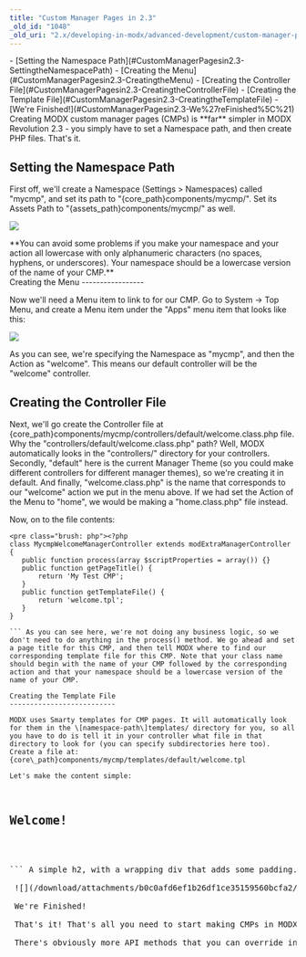 ```yaml
---
title: "Custom Manager Pages in 2.3"
_old_id: "1048"
_old_uri: "2.x/developing-in-modx/advanced-development/custom-manager-pages/custom-manager-pages-in-2.3"
---
```


<div>- [Setting the Namespace Path](#CustomManagerPagesin2.3-SettingtheNamespacePath)
- [Creating the Menu](#CustomManagerPagesin2.3-CreatingtheMenu)
- [Creating the Controller File](#CustomManagerPagesin2.3-CreatingtheControllerFile)
- [Creating the Template File](#CustomManagerPagesin2.3-CreatingtheTemplateFile)
- [We're Finished!](#CustomManagerPagesin2.3-We%27reFinished%5C%21)

</div> Creating MODX custom manager pages (CMPs) is **far** simpler in MODX Revolution 2.3 - you simply have to set a Namespace path, and then create PHP files. That's it.

Setting the Namespace Path
--------------------------

 First off, we'll create a Namespace (Settings > Namespaces) called "mycmp", and set its path to "{core\_path}components/mycmp/". Set its Assets Path to "{assets\_path}components/mycmp/" as well.




 ![](/download/attachments/763b342992d3623156aef15b0dd5d168/create-namespace.png)

<div class="note"> **You can avoid some problems if you make your namespace and your action all lowercase with only alphanumeric characters (no spaces, hyphens, or underscores). Your namespace should be a lowercase version of the name of your CMP.**</div>Creating the Menu
-----------------

 Now we'll need a Menu item to link to for our CMP. Go to System -> Top Menu, and create a Menu item under the "Apps" menu item that looks like this:

 ![](/download/attachments/39354402/mycmp1.png?version=1&modificationDate=1334858685000)

 As you can see, we're specifying the Namespace as "mycmp", and then the Action as "welcome". This means our default controller will be the "welcome" controller.

Creating the Controller File
----------------------------

 Next, we'll go create the Controller file at {core\_path}components/mycmp/controllers/default/welcome.class.php file. Why the "controllers/default/welcome.class.php" path? Well, MODX automatically looks in the "controllers/" directory for your controllers. Secondly, "default" here is the current Manager Theme (so you could make different controllers for different manager themes), so we're creating it in default. And finally, "welcome.class.php" is the name that corresponds to our "welcome" action we put in the menu above. If we had set the Action of the Menu to "home", we would be making a "home.class.php" file instead.

 Now, on to the file contents:

 ```
<pre class="brush: php"><?php
class MycmpWelcomeManagerController extends modExtraManagerController {
    public function process(array $scriptProperties = array()) {}
    public function getPageTitle() {
        return 'My Test CMP';
    }
    public function getTemplateFile() {
        return 'welcome.tpl';
    }
}

``` As you can see here, we're not doing any business logic, so we don't need to do anything in the process() method. We go ahead and set a page title for this CMP, and then tell MODX where to find our corresponding template file for this CMP. Note that your class name should begin with the name of your CMP followed by the corresponding action and that your namespace should be a lowercase version of the name of your CMP.

Creating the Template File
--------------------------

 MODX uses Smarty templates for CMP pages. It will automatically look for them in the \[namespace-path\]templates/ directory for you, so all you have to do is tell it in your controller what file in that directory to look for (you can specify subdirectories here too). Create a file at: {core\_path}components/mycmp/templates/default/welcome.tpl

 Let's make the content simple:

 ```
<pre class="brush: php"><div class="container">
<h2>Welcome!</h2>
</div>

``` A simple h2, with a wrapping div that adds some padding. And that will display this on our CMP:

 ![](/download/attachments/b0c0afd6ef1b26df1ce35159560bcfa2/2-3-CMP.jpg)

 We're Finished!

 That's it! That's all you need to start making CMPs in MODX 2.3. You can see that our CMP is now accessible via /url/to/modx/manager/?action=welcome&namespace=mycmp - which is much neater than the ID-based actions of 2.2 and earlier.

 There's obviously more API methods that you can override in modExtraManagerController in your PHP controller class, and then you can use [MODExt](developing-in-modx/advanced-development/custom-manager-pages/modext "MODExt") and such in your actual CMP to make powerful pages, but that's beyond the scope of this tutorial.